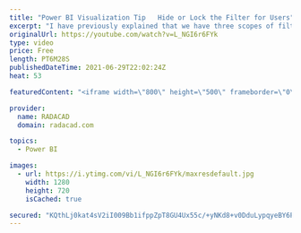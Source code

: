 ```yaml
---
title: "Power BI Visualization Tip   Hide or Lock the Filter for Users"
excerpt: "I have previously explained that we have three scopes of filtering in the Power BI visualization. The filter created in the filter pane can be often changed or viewed by the user. However, there is a simple way to hide or lock it from the user. In this article and video, I explain how that works. Read"
originalUrl: https://youtube.com/watch?v=L_NGI6r6FYk
type: video
price: Free
length: PT6M28S
publishedDateTime: 2021-06-29T22:02:24Z
heat: 53

featuredContent: "<iframe width=\"800\" height=\"500\" frameborder=\"0\" src=\"https://www.youtube.com/embed/L_NGI6r6FYk\" allow=\"accelerometer; autoplay; encrypted-media; gyroscope; picture-in-picture\" allowfullscreen></iframe>"

provider:
  name: RADACAD
  domain: radacad.com

topics:
  - Power BI

images:
  - url: https://i.ytimg.com/vi/L_NGI6r6FYk/maxresdefault.jpg
    width: 1280
    height: 720
    isCached: true

secured: "KQthLj0kat4sV2iI009Bb1ifppZpT8GU4Ux55c/+yNKd8+v0DduLypqyeBY6P6NtHa/u93lMQayH5Xd8Xzm8tLDyizi9RMszji8CKmbEem0ALS53FXbbB3asW1i8b8cM57j5xV25JPlvO/N3JI0lmxHMKoBRefkWu+K/nXojcIsMmMLj8HV7QBhPKMhmlxM9MIz8TGhNwFj4hemRw5pruvbEYm2QdsM+hBKd8pjmJCs18VaUzVU6oVH7nqLR1KhnWzBiQUM4OyJ5J6z7SCk7ECHPtcYm28sRLQA4mtJUcfz3B/IrwdjiJns8rqW2oNfY18tbZb5tzeihZfmuXNs04aa2AiNmBcw9br1nc88wAhaAXUgkl+pMnOLZCtRSgmfd9lQd0129Z9PakYNx5hkNfbu+mEiX85oQukkltxwqZp0=;aGrkYWyNSpt3jblqehfVyw=="
---
```


